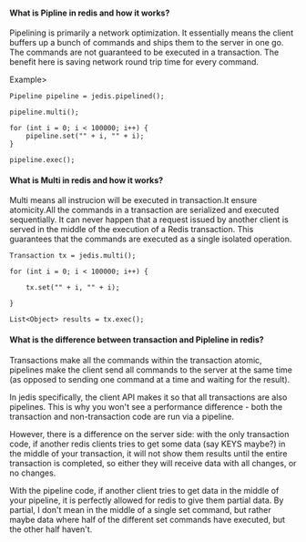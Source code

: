 #### What is Pipline in redis and how it works?

Pipelining is primarily a network optimization. It essentially means the client buffers up a bunch of commands and 
ships them to the server in one go. The commands are not guaranteed to be executed in a transaction. The benefit 
here is saving network round  trip time for every command.


Example>

```
Pipeline pipeline = jedis.pipelined();

pipeline.multi();

for (int i = 0; i < 100000; i++) { 
    pipeline.set("" + i, "" + i); 
}

pipeline.exec();
```


#### What is Multi in redis and how it works?

Multi means all instrucion will be executed in transaction.It ensure atomicity.All the commands in a transaction are 
serialized and executed sequentially. It can never happen that a request issued by another client is served in 
the middle of the execution of a Redis transaction. This guarantees that the commands are executed as a single isolated 
operation.

```
Transaction tx = jedis.multi();

for (int i = 0; i < 100000; i++) { 

    tx.set("" + i, "" + i); 

}

List<Object> results = tx.exec();
```


#### What is the difference between transaction and Pipleline in redis?

Transactions make all the commands within the transaction atomic, pipelines make the client send all commands to
the server at the same time (as opposed to sending one command at a time and waiting for the result).

In jedis specifically, the client API makes it so that all transactions are also pipelines. This is why you won't
see a performance difference - both the transaction and non-transaction code are run via a pipeline.

However, there is a difference on the server side: with the only transaction code, if another redis clients tries 
to get some data (say KEYS maybe?) in the middle of your transaction, it will not show them results until the entire 
transaction is completed, so either they will receive data with all changes, or no changes.

With the pipeline code, if another client tries to get data in the middle of your pipeline, it is perfectly allowed 
for redis to give them partial data. By partial, I don't mean in the middle of a single set command, but rather maybe 
data where half of the different set commands have executed, but the other half haven't.





